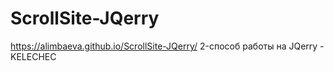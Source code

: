 # ScrollSite-JQerry
https://alimbaeva.github.io/ScrollSite-JQerry/ 2-способ работы на JQerry -KELECHEC
